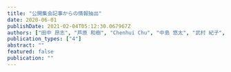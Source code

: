 ```yaml
---
title: "公開集会記事からの情報抽出"
date: 2020-06-01
publishDate: 2021-02-04T05:12:30.067967Z
authors: ["田中 昂志", "芦原 和樹", "Chenhui Chu", "中島 悠太", "武村 紀子", "長原 一", "藤川 隆男"]
publication_types: ["4"]
abstract: ""
featured: false
publication: ""
---
```


